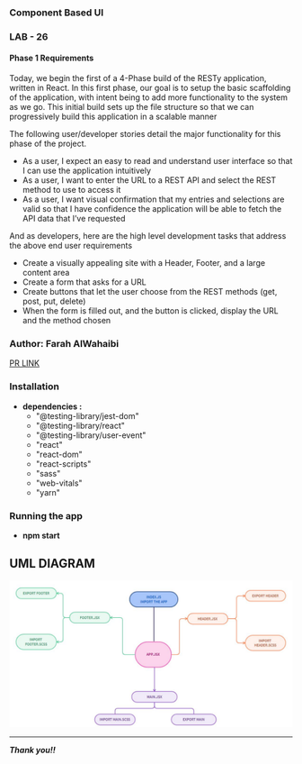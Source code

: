 ### **Component Based UI**

### **LAB - 26**

#### **Phase 1 Requirements**

Today, we begin the first of a 4-Phase build of the RESTy application, written in React. In this first phase, our goal is to setup the basic scaffolding of the application, with intent being to add more functionality to the system as we go. This initial build sets up the file structure so that we can progressively build this application in a scalable manner

The following user/developer stories detail the major functionality for this phase of the project.

* As a user, I expect an easy to read and understand user interface so that I can use the application intuitively
* As a user, I want to enter the URL to a REST API and select the REST method to use to access it
* As a user, I want visual confirmation that my entries and selections are valid so that I have confidence the application will be able to fetch the API data that I’ve requested

And as developers, here are the high level development tasks that address the above end user requirements

* Create a visually appealing site with a Header, Footer, and a large content area
* Create a form that asks for a URL
* Create buttons that let the user choose from the REST methods (get, post, put, delete)
* When the form is filled out, and the button is clicked, display the URL and the method chosen


### **Author: Farah AlWahaibi**

[PR LINK](https://github.com/farahalwahaibi/resty/pull/1)


### **Installation**
* **dependencies :**
  *  "@testing-library/jest-dom"
  *  "@testing-library/react"
  *  "@testing-library/user-event"
  *  "react"
  *  "react-dom"
  *  "react-scripts"
  *  "sass"
  *  "web-vitals"
  *  "yarn"


### **Running the app**
* **npm start**


## **UML DIAGRAM**

![UML](1.JPG)

***

***Thank you!!***




